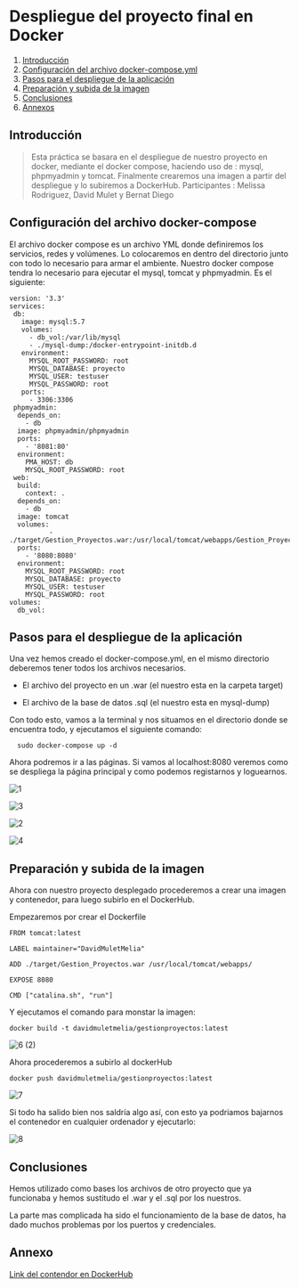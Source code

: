 # Despliegue del proyecto final en Docker

1. [Introducción](#intro)
2. [Configuración del archivo docker-compose.yml](#conf)
3. [Pasos para el despliegue de la aplicación](#apli)
4. [Preparación y subida de la imagen](#img)
5. [Conclusiones](#con)
6. [Annexos](#anex)

<div id= 'intro'>

## Introducción
  
> Esta práctica se basara en el despliegue de nuestro proyecto en docker, mediante el docker compose, haciendo uso de : mysql, phpmyadmin y tomcat.
  Finalmente crearemos una imagen a partir del despliegue y lo subiremos a DockerHub.
  Participantes : Melissa Rodriguez, David Mulet y Bernat Diego 
  
</div>

<div id= 'conf'>

## Configuración del archivo docker-compose

El archivo docker compose es un archivo YML donde definiremos los servicios, redes y volúmenes. Lo colocaremos en dentro del directorio junto con todo lo necesario para armar el ambiente. Nuestro docker compose tendra lo necesario para ejecutar el mysql, tomcat y phpmyadmin. Es el siguiente:

  ```
  version: '3.3'
services:
   db:
     image: mysql:5.7
     volumes:
       - db_vol:/var/lib/mysql
       - ./mysql-dump:/docker-entrypoint-initdb.d
     environment:
       MYSQL_ROOT_PASSWORD: root
       MYSQL_DATABASE: proyecto
       MYSQL_USER: testuser
       MYSQL_PASSWORD: root
     ports:
       - 3306:3306
   phpmyadmin:
    depends_on:
      - db
    image: phpmyadmin/phpmyadmin
    ports:
      - '8081:80'
    environment:
      PMA_HOST: db
      MYSQL_ROOT_PASSWORD: root
   web:
    build:
      context: .       
    depends_on:
      - db
    image: tomcat
    volumes:
            - ./target/Gestion_Proyectos.war:/usr/local/tomcat/webapps/Gestion_Proyectos.war
    ports:
      - '8080:8080'
    environment:
      MYSQL_ROOT_PASSWORD: root
      MYSQL_DATABASE: proyecto
      MYSQL_USER: testuser
      MYSQL_PASSWORD: root
volumes:
    db_vol: 
  ```
  
</div>

<div id= 'apli'>

## Pasos para el despliegue de la aplicación

Una vez hemos creado el docker-compose.yml, en el mismo directorio deberemos tener todos los archivos necesarios. 
  
  - El archivo del proyecto en un .war (el nuestro esta en la carpeta target)
  
  - El archivo de la base de datos .sql (el nuestro esta en mysql-dump)

Con todo esto, vamos a la terminal y nos situamos en el directorio donde se encuentra todo, y ejecutamos el siguiente comando:
  
```
  sudo docker-compose up -d
  ```

Ahora podremos ir a las páginas. Si vamos al localhost:8080 veremos como se despliega la página principal y como podemos registarnos y loguearnos.
  
![1](https://user-images.githubusercontent.com/91748294/172957693-e01ae2d8-261c-4219-b945-562bd981cfc1.jpeg)
  
![3](https://user-images.githubusercontent.com/91748294/172957772-7176b888-cac0-4cd6-b915-20bdbb591b12.jpeg)
  
![2](https://user-images.githubusercontent.com/91748294/172957782-b1f7ccac-fc9a-486e-98ab-b8f865df4d8f.jpeg)
  
![4](https://user-images.githubusercontent.com/91748294/172957788-69747850-68a0-41d0-ac7a-c4b2b20d4182.jpeg)
  
</div>

<div id= 'img'>

## Preparación y subida de la imagen
  
Ahora con nuestro proyecto desplegado procederemos a crear una imagen y contenedor, para luego subirlo en el DockerHub.
  
Empezaremos por crear el Dockerfile

```
FROM tomcat:latest

LABEL maintainer="DavidMuletMelia"

ADD ./target/Gestion_Proyectos.war /usr/local/tomcat/webapps/

EXPOSE 8080

CMD ["catalina.sh", "run"]
  ```
Y ejecutamos el comando para monstar la imagen:

  ```
  docker build -t davidmuletmelia/gestionproyectos:latest
  ```
  ![6 (2)](https://user-images.githubusercontent.com/91748294/172959140-49070098-e48b-4f3a-945d-2dbda0a70cd7.jpeg)

Ahora procederemos a subirlo al dockerHub
  
  ```
docker push davidmuletmelia/gestionproyectos:latest
  ```
![7](https://user-images.githubusercontent.com/91748294/172959310-4a1b6139-e6d9-482b-bf47-82e558267314.jpeg)
  
Si todo ha salido bien nos saldría algo así, con esto ya podriamos bajarnos el contenedor en cualquier ordenador y ejecutarlo:
  
  ![8](https://user-images.githubusercontent.com/91748294/172959404-60e131a5-5749-403e-8786-793927f3c957.jpeg)
  
</div>

<div id= 'con'>

## Conclusiones

Hemos utilizado como bases los archivos de otro proyecto que ya funcionaba y hemos sustitudo el .war y el .sql por los nuestros.

La parte mas complicada ha sido el funcionamiento de la base de datos, ha dado muchos problemas por los puertos y credenciales.
  
</div>

<div id= 'anex'>

## Annexo
  
[Link del contendor en DockerHub](https://hub.docker.com/r/davidmuletmelia/gestionproyectos)
  
</div>



